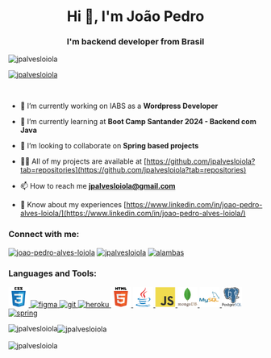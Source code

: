 <h1 align="center">Hi 👋, I'm João Pedro</h1>
<h3 align="center">I'm backend developer from Brasil</h3>

<p align="left"> <img src="https://komarev.com/ghpvc/?username=jpalvesloiola&label=Profile%20views&color=0e75b6&style=flat" alt="jpalvesloiola" /> </p>

<p align="left"> <a href="https://github.com/ryo-ma/github-profile-trophy"><img src="https://github-profile-trophy.vercel.app/?username=jpalvesloiola" alt="jpalvesloiola" /></a> </p>

<p align="left"> <a href="https://twitter.com/" target="blank"><img src="https://img.shields.io/twitter/follow/?logo=twitter&style=for-the-badge" alt="" /></a> </p>

- 🔭 I’m currently working on IABS as a **Wordpress Developer**

- 🌱 I’m currently learning at **Boot Camp Santander 2024 - Backend com Java**

- 👯 I’m looking to collaborate on **Spring based projects**

- 👨‍💻 All of my projects are available at [https://github.com/jpalvesloiola?tab=repositories](https://github.com/jpalvesloiola?tab=repositories)

- 📫 How to reach me **jpalvesloiola@gmail.com**

- 📄 Know about my experiences [https://www.linkedin.com/in/joao-pedro-alves-loiola/](https://www.linkedin.com/in/joao-pedro-alves-loiola/)

<h3 align="left">Connect with me:</h3>
<p align="left">
<a href="https://linkedin.com/in/joao-pedro-alves-loiola" target="blank"><img align="center" src="https://raw.githubusercontent.com/rahuldkjain/github-profile-readme-generator/master/src/images/icons/Social/linked-in-alt.svg" alt="joao-pedro-alves-loiola" height="30" width="40" /></a>
<a href="https://www.hackerrank.com/jpalvesloiola" target="blank"><img align="center" src="https://raw.githubusercontent.com/rahuldkjain/github-profile-readme-generator/master/src/images/icons/Social/hackerrank.svg" alt="jpalvesloiola" height="30" width="40" /></a>
<a href="https://discord.gg/alambas" target="blank"><img align="center" src="https://raw.githubusercontent.com/rahuldkjain/github-profile-readme-generator/master/src/images/icons/Social/discord.svg" alt="alambas" height="30" width="40" /></a>
</p>

<h3 align="left">Languages and Tools:</h3>
<p align="left"> <a href="https://www.w3schools.com/css/" target="_blank" rel="noreferrer"> <img src="https://raw.githubusercontent.com/devicons/devicon/master/icons/css3/css3-original-wordmark.svg" alt="css3" width="40" height="40"/> </a> <a href="https://www.figma.com/" target="_blank" rel="noreferrer"> <img src="https://www.vectorlogo.zone/logos/figma/figma-icon.svg" alt="figma" width="40" height="40"/> </a> <a href="https://git-scm.com/" target="_blank" rel="noreferrer"> <img src="https://www.vectorlogo.zone/logos/git-scm/git-scm-icon.svg" alt="git" width="40" height="40"/> </a> <a href="https://heroku.com" target="_blank" rel="noreferrer"> <img src="https://www.vectorlogo.zone/logos/heroku/heroku-icon.svg" alt="heroku" width="40" height="40"/> </a> <a href="https://www.w3.org/html/" target="_blank" rel="noreferrer"> <img src="https://raw.githubusercontent.com/devicons/devicon/master/icons/html5/html5-original-wordmark.svg" alt="html5" width="40" height="40"/> </a> <a href="https://www.java.com" target="_blank" rel="noreferrer"> <img src="https://raw.githubusercontent.com/devicons/devicon/master/icons/java/java-original.svg" alt="java" width="40" height="40"/> </a> <a href="https://developer.mozilla.org/en-US/docs/Web/JavaScript" target="_blank" rel="noreferrer"> <img src="https://raw.githubusercontent.com/devicons/devicon/master/icons/javascript/javascript-original.svg" alt="javascript" width="40" height="40"/> </a> <a href="https://www.mongodb.com/" target="_blank" rel="noreferrer"> <img src="https://raw.githubusercontent.com/devicons/devicon/master/icons/mongodb/mongodb-original-wordmark.svg" alt="mongodb" width="40" height="40"/> </a> <a href="https://www.mysql.com/" target="_blank" rel="noreferrer"> <img src="https://raw.githubusercontent.com/devicons/devicon/master/icons/mysql/mysql-original-wordmark.svg" alt="mysql" width="40" height="40"/> </a> <a href="https://www.postgresql.org" target="_blank" rel="noreferrer"> <img src="https://raw.githubusercontent.com/devicons/devicon/master/icons/postgresql/postgresql-original-wordmark.svg" alt="postgresql" width="40" height="40"/> </a> <a href="https://spring.io/" target="_blank" rel="noreferrer"> <img src="https://www.vectorlogo.zone/logos/springio/springio-icon.svg" alt="spring" width="40" height="40"/> </a> </p>

<p><img align="left" src="https://github-readme-stats.vercel.app/api/top-langs?username=jpalvesloiola&show_icons=true&locale=en&layout=compact" alt="jpalvesloiola" /></p>

<p><img align="center" src="https://github-readme-stats.vercel.app/api?username=jpalvesloiola&show_icons=true&locale=en" alt="jpalvesloiola" /></p>

<p><img align="center" src="https://github-readme-streak-stats.herokuapp.com/?user=jpalvesloiola&" alt="jpalvesloiola" /></p>
